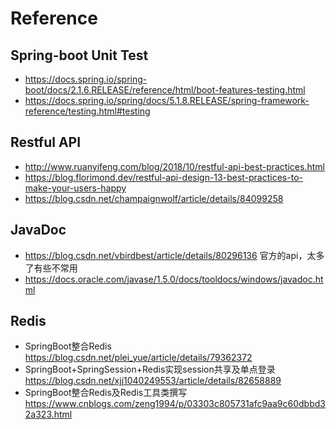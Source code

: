 # Reference
## Spring-boot Unit Test
* https://docs.spring.io/spring-boot/docs/2.1.6.RELEASE/reference/html/boot-features-testing.html
* <https://docs.spring.io/spring/docs/5.1.8.RELEASE/spring-framework-reference/testing.html#testing>

## Restful API
* http://www.ruanyifeng.com/blog/2018/10/restful-api-best-practices.html
* https://blog.florimond.dev/restful-api-design-13-best-practices-to-make-your-users-happy
* https://blog.csdn.net/champaignwolf/article/details/84099258

## JavaDoc
* https://blog.csdn.net/vbirdbest/article/details/80296136
官方的api，太多了有些不常用
* https://docs.oracle.com/javase/1.5.0/docs/tooldocs/windows/javadoc.html

## Redis
* SpringBoot整合Redis   https://blog.csdn.net/plei_yue/article/details/79362372
* SpringBoot+SpringSession+Redis实现session共享及单点登录 https://blog.csdn.net/xjj1040249553/article/details/82658889
* SpringBoot整合Redis及Redis工具类撰写 https://www.cnblogs.com/zeng1994/p/03303c805731afc9aa9c60dbbd32a323.html